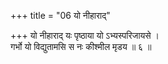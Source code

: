 +++
title = "06 यो नीहाराद्"

+++
यो नीहाराद् यः पृष्ठाया यो ऽभ्यस्परिजायसे ।  
गर्भो यो विद्युतामसि स नः कीश्मील मृडय ॥ ६ ॥